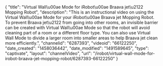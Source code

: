 {
    "title": "Virtual Wall\u00ae Mode for iRobot\u00ae Braava jet\u2122 Mopping Robot",
    "description": "This is an instructional video on using the Virtual Wall\u00ae Mode for your iRobot\u00ae Braava jet Mopping Robot. To prevent Braava jet\u2122 from going into other rooms, an invisible barrier can be created with Virtual Wall\u00ae Mode so that the robot will avoid cleaning part of a room or a different floor type. You can also use Virtual Wall Mode to divide a larger room into smaller areas to help Braava jet clean more efficiently.",
    "channelid": "6287393",
    "videoid": "66122250",
    "date_created": "1458036442",
    "date_modified": "1491589645",
    "type": "captivate",
    "layout": "channelVideo",
    "url": "\/irobot\/virtual-wall-mode-for-irobot-braava-jet-mopping-robot\/6287393-66122250"
}